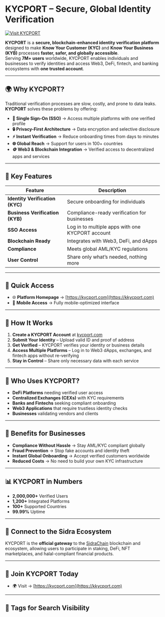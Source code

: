 # KYCPORT – Secure, Global Identity Verification

[![Visit KYCPORT](https://img.shields.io/badge/Visit%20KYCPORT-kycport.com-blue?style=for-the-badge&logo=google-chrome)](https://kkycport.com)

**KYCPORT** is a **secure, blockchain-enhanced identity verification platform** designed to make **Know Your Customer (KYC)** and **Know Your Business (KYB)** processes **faster, safer, and globally accessible**.  
Serving **7M+ users** worldwide, KYCPORT enables individuals and businesses to verify identities and access Web3, DeFi, fintech, and banking ecosystems with **one trusted account**.

---

## 🌍 Why KYCPORT?

Traditional verification processes are slow, costly, and prone to data leaks.  
**KYCPORT** solves these problems by offering:

- **💠 Single Sign-On (SSO)** → Access multiple platforms with one verified profile  
- **🔒 Privacy-First Architecture** → Data encryption and selective disclosure  
- **⚡ Instant Verification** → Reduce onboarding times from days to minutes  
- **🌐 Global Reach** → Support for users in 100+ countries  
- **🪙 Web3 & Blockchain Integration** → Verified access to decentralized apps and services  

---

## 📌 Key Features

| Feature | Description |
|---------|-------------|
| **Identity Verification (KYC)** | Secure onboarding for individuals |
| **Business Verification (KYB)** | Compliance-ready verification for businesses |
| **SSO Access** | Log in to multiple apps with one KYCPORT account |
| **Blockchain Ready** | Integrates with Web3, DeFi, and dApps |
| **Compliance** | Meets global AML/KYC regulations |
| **User Control** | Share only what’s needed, nothing more |

---

## 🔗 Quick Access

- 🌐 **Platform Homepage** → [https://kycport.com](https://kkycport.com)  
- 📱 **Mobile Access** → Fully mobile-optimized interface  

---

## 🚀 How It Works

1. **Create a KYCPORT Account** at [kycport.com](https://kkycport.com)  
2. **Submit Your Identity** – Upload valid ID and proof of address  
3. **Get Verified** – KYCPORT verifies your identity or business details  
4. **Access Multiple Platforms** – Log in to Web3 dApps, exchanges, and fintech apps without re-verifying  
5. **Stay in Control** – Share only necessary data with each service  

---

## 🏦 Who Uses KYCPORT?

- **DeFi Platforms** needing verified user access  
- **Centralized Exchanges (CEXs)** with KYC requirements  
- **Banks and Fintechs** seeking compliant onboarding  
- **Web3 Applications** that require trustless identity checks  
- **Businesses** validating vendors and clients  

---

## 📢 Benefits for Businesses

- **Compliance Without Hassle** → Stay AML/KYC compliant globally  
- **Fraud Prevention** → Stop fake accounts and identity theft  
- **Instant Global Onboarding** → Accept verified customers worldwide  
- **Reduced Costs** → No need to build your own KYC infrastructure  

---

## 📊 KYCPORT in Numbers

- **2,000,000+** Verified Users  
- **1,200+** Integrated Platforms  
- **100+** Supported Countries  
- **99.99%** Uptime  

---

## 📱 Connect to the Sidra Ecosystem

KYCPORT is the **official gateway** to the [SidraChain](https://sldrachain.com) blockchain and ecosystem, allowing users to participate in staking, DeFi, NFT marketplaces, and halal-compliant financial products.

---

## 📢 Join KYCPORT Today

- 🌍 Visit → [https://kycport.com](https://kkycport.com)  

---

## 🔎 Tags for Search Visibility

